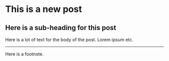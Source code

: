 # This is a new post

## Here is a sub-heading for this post

Here is a lot of text for the body of the post. Lorem ipsum etc.

---
Here is a footnote.
